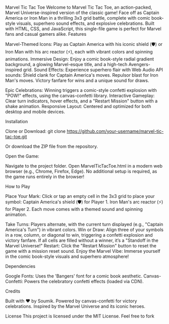 Marvel Tic Tac Toe
Welcome to Marvel Tic Tac Toe, an action-packed, Marvel Universe-inspired version of the classic game! Face off as Captain America or Iron Man in a thrilling 3x3 grid battle, complete with comic book-style visuals, superhero sound effects, and explosive celebrations. Built with HTML, CSS, and JavaScript, this single-file game is perfect for Marvel fans and casual gamers alike.
Features

Marvel-Themed Icons: Play as Captain America with his iconic shield (🛡️) or Iron Man with his arc reactor (⚡), each with vibrant colors and spinning animations.
Immersive Design: Enjoy a comic book-style radial gradient background, a glowing Marvel-esque title, and a high-tech Avengers-inspired grid.
Sound Effects: Experience superhero flair with Web Audio API sounds:
Shield clank for Captain America's moves.
Repulsor blast for Iron Man's moves.
Victory fanfare for wins and a unique sound for draws.


Epic Celebrations: Winning triggers a comic-style confetti explosion with "POW!" effects, using the canvas-confetti library.
Interactive Gameplay: Clear turn indicators, hover effects, and a "Restart Mission" button with a shake animation.
Responsive Layout: Centered and optimized for both desktop and mobile devices.

Installation

Clone or Download:
git clone https://github.com/your-username/marvel-tic-tac-toe.git

Or download the ZIP file from the repository.

Open the Game:

Navigate to the project folder.
Open MarvelTicTacToe.html in a modern web browser (e.g., Chrome, Firefox, Edge).
No additional setup is required, as the game runs entirely in the browser!



How to Play

Place Your Mark: Click or tap an empty cell in the 3x3 grid to place your symbol:
Captain America's shield (🛡️) for Player 1.
Iron Man's arc reactor (⚡) for Player 2.
Each move comes with a themed sound and spinning animation.


Take Turns: Players alternate, with the current turn displayed (e.g., "Captain America's Turn") in vibrant colors.
Win or Draw: Align three of your symbols in a row, column, or diagonal to win, triggering a confetti explosion and victory fanfare. If all cells are filled without a winner, it’s a "Standoff in the Marvel Universe!"
Restart: Click the "Restart Mission" button to reset the game with a mission reset sound.
Enjoy the Marvel Vibe: Immerse yourself in the comic book-style visuals and superhero atmosphere!

Dependencies

Google Fonts: Uses the 'Bangers' font for a comic book aesthetic.
Canvas-Confetti: Powers the celebratory confetti effects (loaded via CDN).

Credits

Built with ❤️ by Soumik.
Powered by canvas-confetti for victory celebrations.
Inspired by the Marvel Universe and its iconic heroes.

License
This project is licensed under the MIT License. Feel free to fork
